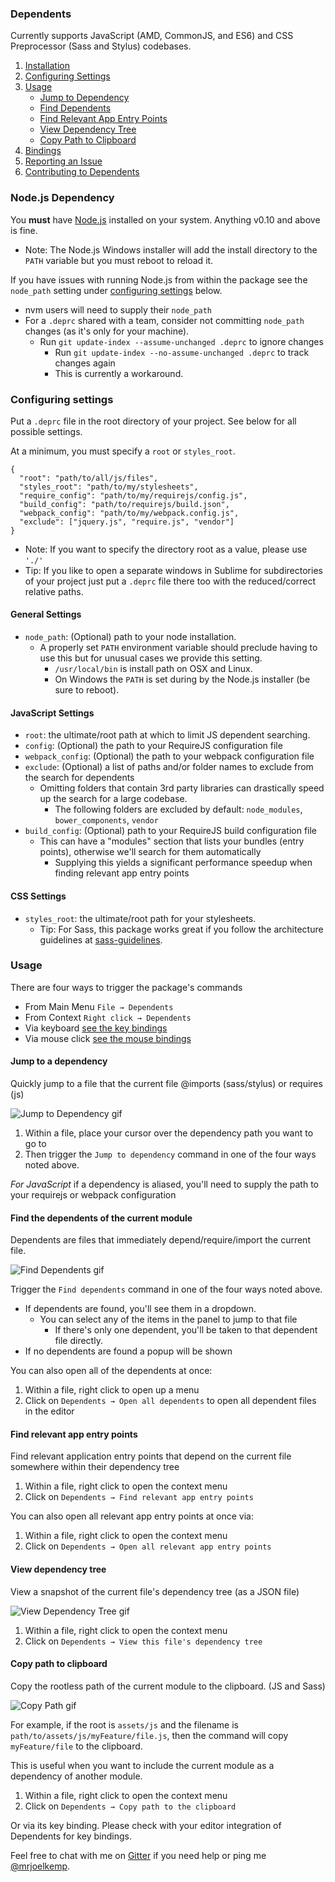 ### Dependents

Currently supports JavaScript (AMD, CommonJS, and ES6) and CSS Preprocessor (Sass and Stylus) codebases.

1. [Installation](#installation)
2. [Configuring Settings](#configuring-settings)
3. [Usage](#usage)
    - [Jump to Dependency](#jump-to-a-dependency)
    - [Find Dependents](#find-the-dependents-of-the-current-module)
    - [Find Relevant App Entry Points](#find-relevant-app-entry-points)
    - [View Dependency Tree](#view-dependency-tree)
    - [Copy Path to Clipboard](#copy-path-to-clipboard)
4. [Bindings](#bindings)
5. [Reporting an Issue](#reporting-an-issue)
6. [Contributing to Dependents](https://github.com/mrjoelkemp/sublime-dependents/blob/master/Contributing.md)

### Node.js Dependency

You **must** have [Node.js](https://nodejs.org/) installed on your system. Anything v0.10 and above is fine.

- Note: The Node.js Windows installer will add the install directory to the `PATH` variable but you must reboot to reload it.

If you have issues with running Node.js from within the package see the `node_path` setting under [configuring settings](#configuring-settings) below.

- nvm users will need to supply their `node_path`
- For a `.deprc` shared with a team, consider not committing `node_path` changes (as it's only for your machine).
  - Run `git update-index --assume-unchanged .deprc` to ignore changes
    - Run `git update-index --no-assume-unchanged .deprc` to track changes again
    - This is currently a workaround.

### Configuring settings

Put a `.deprc` file in the root directory of your project. See below for all possible settings.

At a minimum, you must specify a `root` or `styles_root`.

```text
{
  "root": "path/to/all/js/files",
  "styles_root": "path/to/my/stylesheets",
  "require_config": "path/to/my/requirejs/config.js",
  "build_config": "path/to/requirejs/build.json",
  "webpack_config": "path/to/my/webpack.config.js",
  "exclude": ["jquery.js", "require.js", "vendor"]
}
```

- Note: If you want to specify the directory root as a value, please use `'./'`
- Tip: If you like to open a separate windows in Sublime for subdirectories of your project just put a `.deprc`
file there too with the reduced/correct relative paths.

#### General Settings

- `node_path`: (Optional) path to your node installation.
  - A properly set `PATH` environment variable should preclude having to use this but for unusual cases we provide this setting.
    - `/usr/local/bin` is install path on OSX and Linux.
    - On Windows the `PATH` is set during by the Node.js installer (be sure to reboot).

#### JavaScript Settings

- `root`: the ultimate/root path at which to limit JS dependent searching.
- `config`: (Optional) the path to your RequireJS configuration file
- `webpack_config`: (Optional) the path to your webpack configuration file
- `exclude`: (Optional) a list of paths and/or folder names to exclude from the search for dependents
  - Omitting folders that contain 3rd party libraries can drastically speed up the search for a large codebase.
    - The following folders are excluded by default: `node_modules`, `bower_components`, `vendor`
- `build_config`: (Optional) path to your RequireJS build configuration file
  - This can have a "modules" section that lists your bundles (entry points), otherwise we'll search for them automatically
    - Supplying this yields a significant performance speedup when finding relevant app entry points

#### CSS Settings

- `styles_root`: the ultimate/root path for your stylesheets.
  - Tip: For Sass, this package works great if you follow the architecture guidelines at [sass-guidelines](https://sass-guidelin.es/#architecture).

### Usage

There are four ways to trigger the package's commands

- From Main Menu `File → Dependents`
- From Context `Right click → Dependents`
- Via keyboard [see the key bindings](#key-bindings)
- Via mouse click [see the mouse bindings](#mouse-bindings)

#### Jump to a dependency

Quickly jump to a file that the current file @imports (sass/stylus) or requires (js)

![Jump to Dependency gif](https://i.imgur.com/GGlD8Uf.gif?1)

1. Within a file, place your cursor over the dependency path you want to go to
2. Then trigger the `Jump to dependency` command in one of the four ways noted above.

*For JavaScript* if a dependency is aliased, you'll need to supply the path to your requirejs or webpack configuration

#### Find the dependents of the current module

Dependents are files that immediately depend/require/import the current file.

![Find Dependents gif](https://i.imgur.com/Ol4i7a5.gif)

Trigger the `Find dependents` command in one of the four ways noted above.

- If dependents are found, you'll see them in a dropdown.
  - You can select any of the items in the panel to jump to that file
    - If there's only one dependent, you'll be taken to that dependent file directly.
- If no dependents are found a popup will be shown

You can also open all of the dependents at once:

1. Within a file, right click to open up a menu
2. Click on `Dependents → Open all dependents` to open all dependent files in the editor

#### Find relevant app entry points

Find relevant application entry points that depend on the current file
somewhere within their dependency tree

1. Within a file, right click to open the context menu
2. Click on `Dependents → Find relevant app entry points`

You can also open all relevant app entry points at once via:

1. Within a file, right click to open the context menu
2. Click on `Dependents → Open all relevant app entry points`

#### View dependency tree

View a snapshot of the current file's dependency tree (as a JSON file)

![View Dependency Tree gif](https://i.imgur.com/DVwRHbp.gif)

1. Within a file, right click to open the context menu
2. Click on `Dependents → View this file's dependency tree`

#### Copy path to clipboard

Copy the rootless path of the current module to the clipboard. (JS and Sass)

![Copy Path gif](https://i.imgur.com/iDNeMUP.gif)

For example, if the root is `assets/js` and the filename is `path/to/assets/js/myFeature/file.js`,
then the command will copy `myFeature/file` to the clipboard.

This is useful when you want to include the current module as a dependency of another module.

1. Within a file, right click to open the context menu
2. Click on `Dependents → Copy path to the clipboard`

Or via its key binding. Please check with your editor integration of Dependents for key bindings.

Feel free to chat with me on [Gitter](https://gitter.im/mrjoelkemp/Dependents) if you need help or ping me [@mrjoelkemp](https://twitter.com/mrjoelkemp).
